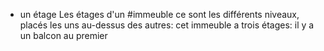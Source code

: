 - un étage
  Les étages d'un #immeuble ce sont les différents niveaux, placés les uns au-dessus des autres: cet immeuble a trois étages: il y a un balcon au premier
